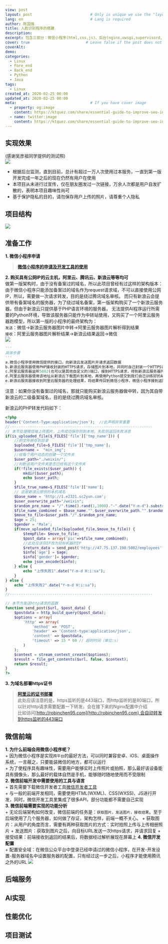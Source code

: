 ```yaml
---
view: post
layout: post                          # Only in unique we use the "layout: post"
lang: en                              # Lang is required
author: 陈国强
title: 人脸识别程序的搭建
description:
excerpt: 包含三部分：微信小程序(html,css,js)、后台(nginx,uwsgi,supervisord,flask,python等)、AI模型(Inception-Resnet、IMDB、dlib、opencv)
cover: true                         # Leave false if the post does not have cover image, if there is set to true
coverAlt: 
demo:
categories:
  - Linux
  - Fore_end
  - Back_end
  - Python
  - Java
tags: 
  - Linux
created_at: 2020-02-25 00:00
updated_at: 2020-02-25 00:00
meta:                                 # If you have cover image
  - property: og:image
    content: https://ktquez.com/share/essential-guide-to-improve-seo-in-single-page-application-vuejs.png
  - name: twitter:image
    content: https://ktquez.com/share/essential-guide-to-improve-seo-in-single-page-application-vuejs.png
---
```


## 实现效果  

(感谢吴彦祖同学提供的测试照)  
![](../img/test_result.jpg)  

+ 根据后台监测，直到目前，总计有超过一万人次使用过本服务，一直到第一版开发完成一年之后的现在仍然有用户在使用  
+ 本项目从未进行过宣传，仅在朋友圈发过一次链接，万余人次都是用户自发扩散的，表明本项目趣味性尚可  
+ 基于保护隐私的目的，请勿保存用户上传的照片，请尊重个人隐私  

## 项目结构  

![](../img/AI_Structure.png)  

## 准备工作  
**1. 微信小程序申请**  
> **[微信小程序的申请及开发工具的使用](https://robinchen95.com/documents/wx02.pdf)**  

**2. 购买具有公网IP的云主机，阿里云、腾讯云、新浪云等等均可**  
做第一版架构时，由于没有备案过的域名，所以此项目曾经有过这样的架构版本：  
由于微信小程序只能添加备案过的域名作为request请求域，不可以直接使用公网IP，所以，需要做一次请求转发，目的是绕过腾讯域名审核。 
而只有新浪云会提供带有备案域名的服务器，为了绕过域名备案，第一版架构购买了一个新浪云服务器。但由于新浪云只提供基于PHP语言环境的服务器，
无法提供AI程序运行所需要的Python环境，导致该服务器只能作为中转站使用，又购买了一个阿里云服务器跑模型，所以第一版的小程序的最终架构为：  
`发送`：微信→新浪云服务器图片中转→阿里云服务器图片解析得到结果  
`接收`：阿里云服务器图片解析结果→新浪云结果返回→微信   
![](../img/Arch1.png)  
```python
'''
具体步骤
'''
a.微信小程序使用微信提供的接口，向新浪云发送图片并请求返回数据  
b.新浪云服务器使用PHP接收封装的HTTPS请求，存储图片到本地，并同时自己封装一个HTTPS请求，将图片的url传递给阿里云服务器，阻塞并请求返回数据  
c.阿里云服务器监听5002(也可以是其他自定义的)端口，接到HTTPS请求，得到新浪云服务器传递过来的URL地址
d.阿里云服务器使用该地址从新浪云下载图片到本地，再使用Python提交到我们自己训练好的AI模型处理，返回结果  
e.新浪云服务器接收到阿里云服务器的处理结果，将结果传回到微信小程序，微信小程序接到返回的数据之后，使用返回的结果更新界面  
```
注意：如果你没有备案过的域名，那就只能购买新浪云服务器做中转，因为其自带新浪云的二级备案域名，目的是绕过腾讯域名审核。

新浪云的PHP转发代码如下：
```php
<?php
header('Content-Type:application/json');  //此声明非常重要
//----------------------------------------------------------------  
// 本节处理微信端上传图片，上传成功保存则到本地，失败则返回失败消息
if(is_uploaded_file($_FILES['file']['tmp_name'])) {
    //把文件转存到目录
    $uploaded_file=$_FILES['file']['tmp_name'];
    $username =  "min_img";
    //给每个用户动态的创建一个文件夹
    $user_path="./weixin/";
    //判断该用户文件夹是否已经有这个文件夹
    if(!file_exists($user_path)) {
        mkdir($user_path);
        echo $user_path;
    }
    $file_true_name=$_FILES['file']['name'];
    // 这是新浪云提供的本机域名
    $base_name = 'http://1.e2321.sc2yun.com';
    $user_overwrite_path="/weixin";
    $random_pre_name = "/".time().rand(1,1000)."-".date("Y-m-d").substr($file_true_name,strrpos($file_true_name,"."));
    $file_name_combined = $base_name."".$user_overwrite_path."".$random_pre_name;
    $move_to_file=$user_path."/".$random_pre_name;
    $age = 25;
    $gender = 'Male';
 	if(move_uploaded_file($uploaded_file,$move_to_file)) {
        $tempFile= $move_to_file;
        $post_data = array('pic'=>$file_name_combined);
        //此处应该将IP改为目标机器的IP
        $return_data = send_post('http://47.75.137.198:5002/employees',json_encode($post_data));
        $info['age'] = $age;
        $info['gender']= $gender;
        echo json_encode($info);
    } else {
        echo "上传失败1".date("Y-m-d H:i:sa");
    }
} else {
    echo "上传失败2".date("Y-m-d H:i:sa");
}
//----------------------------------------------------------------  

// 本节为发送http请求的函数
function send_post($url, $post_data) {
	$postdata = http_build_query($post_data);
	$options = array(
		'http' => array(
			'method' => 'POST',
			'header' => 'Content-type:application/json',
			'content' => $postdata,
			'timeout' => 15 * 60 // 超时时间（单位:s）
		)
	);
	$context = stream_context_create($options);
	$result = file_get_contents($url, false, $context);
	return $result;
}
?>
```
**3. 为域名部署https证书**  
> **[阿里云的证书部署](https://www.cnblogs.com/SemiconductorKING/p/9106971.html)**  
> 此处应该注意的是，https监听的是443端口，而http监听的是80端口，所以针对http请求需要配置一下转发，会在接下来的Nginx配置中介绍  
> 比如访问[http://robinchen95.com](http://robinchen95.com),会自动转发到https监听的443端口  

## 微信前端  
**1. 为什么前端会用微信小程序呢？**  
    + 因为微信小程序是实现`跨平台`的最好方法，可以同时兼容安卓、iOS、桌面操作系统，一言蔽之，只要能装微信的地方，都可以运行  
    + 为了使程序具有趣味性，需要用户能够实时上传照片或拍照，那么最好该设备能具有摄像头，那么最好的载体自然是手机，能够随时随地使用而不受限制  
**2. 微信前端开发中需要使用的工具与语言**  
    + 首先需要下载微信开发者工具[微信开发者工具](https://developers.weixin.qq.com/miniprogram/dev/devtools/download.html)  
    + 与一般的前端开发相同，需要使用HTML(WXML)、CSS(WXSS)、JS进行开发，同时，微信开发工具里集成了很多API，部分功能都不需要自己实现  
**3. 微信前端需要实现的功能分析**  
    + 无论后端架构如何改变，微信前端的任务是：`获取图片，发送图片，接收结果`。至于后端使用了几个服务器，如何做了存证，架构怎样，前端一概不关心。
    + 获取图片：从用户的角度而言，需要有两种获取图片的方式：实时拍照上传与上传相册照片
    + 发送图片：获取到图片之后，向目标URL发送一次https请求，并请求回复
    + 接受结果：前端接收到返回的结果后，将数据经过解析展现在屏幕上
**4. 微信开发配置**  
    + 配置安全域：在微信公众平台中登录已经申请过的微信小程序，在开发-开发设置-服务器域名中设置服务器的配置，只有经过这一步之后，小程序才能使用腾讯之外的URL
    ![](../img/SetUrl.png)  


## 后端服务  

## AI实现  

## 性能优化  

## 项目测试  

